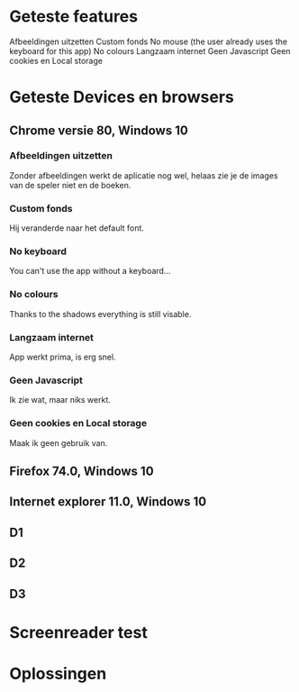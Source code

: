 # Geteste features
Afbeeldingen uitzetten
Custom fonds
No mouse (the user already uses the keyboard for this app)
No colours
Langzaam internet
Geen Javascript
Geen cookies en Local storage


# Geteste Devices en browsers
## Chrome versie 80, Windows 10
### Afbeeldingen uitzetten
Zonder afbeeldingen werkt de aplicatie nog wel, helaas zie je de images van de speler niet en de boeken.  

### Custom fonds
Hij veranderde naar het default font.

### No keyboard
You can't use the app without a keyboard...

### No colours
Thanks to the shadows everything is still visable.

### Langzaam internet
App werkt prima, is erg snel.

### Geen Javascript
Ik zie wat, maar niks werkt.

### Geen cookies en Local storage
Maak ik geen gebruik van.

## Firefox 74.0, Windows 10
## Internet explorer 11.0, Windows 10
 
## D1
## D2
## D3


# Screenreader test


# Oplossingen

